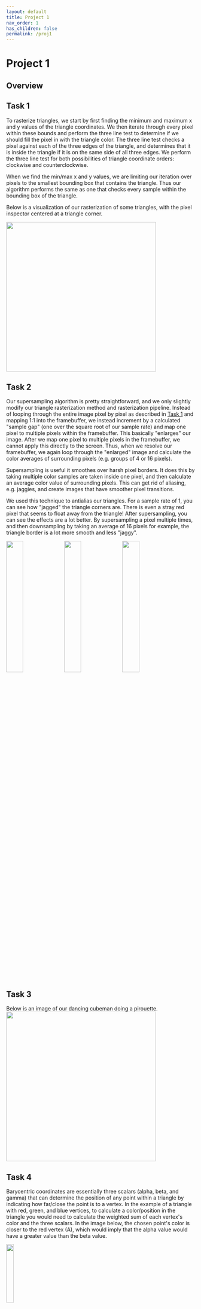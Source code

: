 ```yaml
---
layout: default
title: Project 1
nav_order: 1
has_children: false
permalink: /proj1
---
```


# Project 1

## Overview

## Task 1

To rasterize triangles, we start by first finding the minimum and maximum x and y values of the triangle coordinates. We then iterate through every pixel within these bounds and perform the three line test to determine if we should fill the pixel in with the triangle color. The three line test checks a pixel against each of the three edges of the triangle, and determines that it is inside the triangle if it is on the same side of all three edges. We perform the three line test for both possibilities of triangle coordinate orders: clockwise and counterclockwise.

When we find the min/max x and y values, we are limiting our iteration over pixels to the smallest bounding box that contains the triangle. Thus our algorithm performs the same as one that checks every sample within the bounding box of the triangle.

Below is a visualization of our rasterization of some triangles, with the pixel inspector centered at a triangle corner.

<img src="proj1_assets/triangle.png" width=400>

## Task 2

Our supersampling algorithm is pretty straightforward, and we only slightly modify our triangle rasterization method and rasterization pipeline. Instead of looping through the entire image pixel by pixel as described in [Task 1](#task-1) and mapping 1:1 into the framebuffer, we instead increment by a calculated "sample gap" (one over the square root of our sample rate) and map one pixel to multiple pixels within the framebuffer. This basically "enlarges" our image. After we map one pixel to multiple pixels in the framebuffer, we cannot apply this directly to the screen. Thus, when we resolve our framebuffer, we again loop through the "enlarged" image and calculate the color averages of surrounding pixels (e.g. groups of 4 or 16 pixels).

Supersampling is useful it smoothes over harsh pixel borders. It does this by taking multiple color samples are taken inside one pixel, and then calculate an average color value of surrounding pixels. This can get rid of aliasing, e.g. jaggies, and create images that have smoother pixel transitions.

We used this technique to antialias our triangles. For a sample rate of 1, you can see how "jagged" the triangle corners are. There is even a stray red pixel that seems to float away from the triangle! After supersampling, you can see the effects are a lot better. By supersampling a pixel multiple times, and then downsampling by taking an average of 16 pixels for example, the triangle border is a lot more smooth and less "jaggy".

<p float="center">
  <img src="proj1_assets/supersample_1.png" width="30%" />
  <img src="proj1_assets/supersample_4.png" width="30%" /> 
  <img src="proj1_assets/supersample_16.png" width="30%" />
</p>

## Task 3

Below is an image of our dancing cubeman doing a pirouette.
<img src="proj1_assets/my_robot.png" width=400>

## Task 4

Barycentric coordinates are essentially three scalars (alpha, beta, and gamma) that can determine the position of any point within a triangle by indicating how far/close the point is to a vertex. In the example of a triangle with red, green, and blue vertices, to calculate a color/position in the triangle you would need to calculate the weighted sum of each vertex's color and the three scalars. In the image below, the chosen point's color is closer to the red vertex (A), which would imply that the alpha value would have a greater value than the beta value. 

<img src="proj1_assets/barycentric_tri.png" width=20%>

Here is a png screenshot of svg/basic/test7.svg with default viewing parameters and sample rate 1:

<img src="proj1_assets/barycentric_tri2.png" width=70%>

## Task 5

Pixel sampling is where you calculate the color of a pixel using various factors, for example any underlying textures or surrounding pixels. To perform texture mapping, we loop through the entire image and transform the screen coordinate to the corresponding texture space. Then, we use pixel sampling to find the best color for the pixel, either by sampling nearest pixels or bilinearly.

help


## Task 6

Level sampling solves the problem of aliasing when we sample textures in areas when each screen pixel has a high footprint in the texture, meaning it covers many texture pixels. The solution is to precompute lower resolution versions of the texture (to varying degrees) to use in these areas, which correspond to the different levels of our mipmap. To implement level sampling for texture mapping, we calculated the appropriate mipmap level to use by looking at how far apart adjacent screen pixels are in the texture space. The more texture pixels they span, the higher of a mipmap level we use.

Pixel sampling is the fastest and uses the least memory out of the sampling methods, but it has the least antialiasing power because we only sample once per pixel that is displayed. In contrast, sampling a fixed number of times per pixel is the slowest and uses the most memory (a factor of the sample rate), but has the best antialiasing power. Using level sampling with a mipmap is a balance between the two of these: since the filtered textures are precomputed, level sampling is faster than supersampling (and slower than pixel sampling), and it only uses 33% additional memory while reducing aliasing.

Below are some images of Kermit, with the pixel inspector centered on his eye to showcase the differences between different sampling methods.
|  | | 
| ----------- | ----------- |
| `L_ZERO` and `P_NEAREST` <br><br><img src="proj1_assets/l_zero_p_nearest.png" width=300> | `L_ZERO` and `P_LINEAR` <br><br><img src="proj1_assets/l_zero_p_nearest.png" width=300> |
| `L_NEAREST` and `P_NEAREST` <br><br><img src="proj1_assets/l_nearest_p_nearest.png" width=300> | `L_NEAREST` and `P_LINEAR` <br><br><img src="proj1_assets/l_nearest_p_linear.png" width=300> |